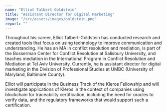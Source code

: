 ```yaml
---
name: "Elliot Talbert Goldstein"
title: "Assistant Director for Digital Marketing"
image: "/src/assets/images/goldstein.png"
report: ""
---
```


Throughout his career, Elliot Talbert-Goldstein has conducted research and created tools that focus on using technology to improve communication and understanding. He has an MA in conflict resolution and mediation, is part of the Bosserman Center for Conflict Resolution at Salisbury University, and teaches mediation in the International Program in Conflict Resolution and Mediation at Tel Aviv University. Currently, he is assistant director for digital marketing in the Division of Professional Studies at UMBC (University of Maryland, Baltimore County).

Elliot will participate in the Business Track of the Kleros Fellowship and will investigate applications of Kleros in the context of companies using blockchain for traceability certification, including the need for oracles to verify data, and the regulatory frameworks that would support such a certification.
